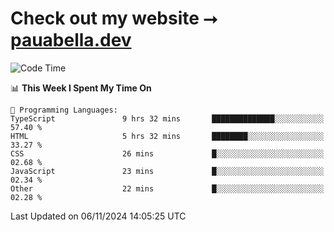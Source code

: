# Check out my website ⭢ [pauabella.dev](https://pauabella.dev)

<!--START_SECTION:waka-->
![Code Time](http://img.shields.io/badge/Code%20Time-3%2C859%20hrs%2059%20mins-blue)

📊 **This Week I Spent My Time On** 

```text
💬 Programming Languages: 
TypeScript               9 hrs 32 mins       ██████████████░░░░░░░░░░░   57.40 % 
HTML                     5 hrs 32 mins       ████████░░░░░░░░░░░░░░░░░   33.27 % 
CSS                      26 mins             █░░░░░░░░░░░░░░░░░░░░░░░░   02.68 % 
JavaScript               23 mins             █░░░░░░░░░░░░░░░░░░░░░░░░   02.34 % 
Other                    22 mins             █░░░░░░░░░░░░░░░░░░░░░░░░   02.28 % 
```


 Last Updated on 06/11/2024 14:05:25 UTC
<!--END_SECTION:waka-->
